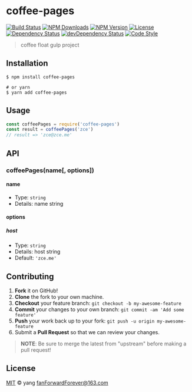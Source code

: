 # coffee-pages

[![Build Status][travis-image]][travis-url]
[![NPM Downloads][downloads-image]][downloads-url]
[![NPM Version][version-image]][version-url]
[![License][license-image]][license-url]
[![Dependency Status][dependency-image]][dependency-url]
[![devDependency Status][devdependency-image]][devdependency-url]
[![Code Style][style-image]][style-url]

> coffee float gulp project

## Installation

```shell
$ npm install coffee-pages

# or yarn
$ yarn add coffee-pages
```

## Usage

<!-- TODO: Introduction of API use -->

```javascript
const coffeePages = require('coffee-pages')
const result = coffeePages('zce')
// result => 'zce@zce.me'
```

## API

<!-- TODO: Introduction of API -->

### coffeePages(name[, options])

#### name

- Type: `string`
- Details: name string

#### options

##### host

- Type: `string`
- Details: host string
- Default: `'zce.me'`

## Contributing

1. **Fork** it on GitHub!
2. **Clone** the fork to your own machine.
3. **Checkout** your feature branch: `git checkout -b my-awesome-feature`
4. **Commit** your changes to your own branch: `git commit -am 'Add some feature'`
5. **Push** your work back up to your fork: `git push -u origin my-awesome-feature`
6. Submit a **Pull Request** so that we can review your changes.

> **NOTE**: Be sure to merge the latest from "upstream" before making a pull request!

## License

[MIT](LICENSE) &copy; yang <fanForwardForever@163.com>



[travis-image]: https://img.shields.io/travis/coffeefloat/coffee-pages/master.svg
[travis-url]: https://travis-ci.org/coffeefloat/coffee-pages
[downloads-image]: https://img.shields.io/npm/dm/coffee-pages.svg
[downloads-url]: https://npmjs.org/package/coffee-pages
[version-image]: https://img.shields.io/npm/v/coffee-pages.svg
[version-url]: https://npmjs.org/package/coffee-pages
[license-image]: https://img.shields.io/github/license/coffeefloat/coffee-pages.svg
[license-url]: https://github.com/coffeefloat/coffee-pages/blob/master/LICENSE
[dependency-image]: https://img.shields.io/david/coffeefloat/coffee-pages.svg
[dependency-url]: https://david-dm.org/coffeefloat/coffee-pages
[devdependency-image]: https://img.shields.io/david/dev/coffeefloat/coffee-pages.svg
[devdependency-url]: https://david-dm.org/coffeefloat/coffee-pages?type=dev
[style-image]: https://img.shields.io/badge/code_style-standard-brightgreen.svg
[style-url]: https://standardjs.com
